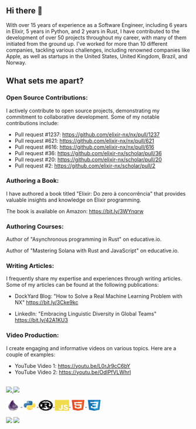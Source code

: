 ## Hi there 👋

With over 15 years of experience as a Software Engineer, including 6 years in Elixir, 5 years in Python, and 2 years in Rust, I have contributed to the development of over 50 projects throughout my career, with many of them initiated from the ground up. I've worked for more than 10 different companies, tackling various challenges, including renowned companies like Apple, as well as startups in the United States, United Kingdom, Brazil, and Norway.

## What sets me apart?

### Open Source Contributions:
I actively contribute to open source projects, demonstrating my 
commitment to collaborative development. Some of my notable contributions include:

- Pull request #1237:  https://github.com/elixir-nx/nx/pull/1237
- Pull request #621:   https://github.com/elixir-nx/nx/pull/621
- Pull request #616:   https://github.com/elixir-nx/nx/pull/616
- Pull request #36:    https://github.com/elixir-nx/scholar/pull/36
- Pull request #20:    https://github.com/elixir-nx/scholar/pull/20
- Pull request #2:     https://github.com/elixir-nx/scholar/pull/2

### Authoring a Book:
I have authored a book titled "Elixir: Do zero à concorrência" that
provides  valuable insights and knowledge on Elixir programming. 

The book is available on Amazon: 
https://bit.ly/3WYnqrw

### Authoring Courses:
Author of "Asynchronous programming in Rust" on educative.io.

Author of "Mastering Solana with Rust and JavaScript" on educative.io.

### Writing Articles:
I frequently share my expertise and experiences through writing 
articles. Some of my articles can be found at the following publications:

- DockYard Blog: "How to Solve a Real Machine Learning Problem with NX"
https://bit.ly/3Cke9kc

- LinkedIn: "Embracing Linguistic Diversity in Global Teams"
https://bit.ly/42A1KU3

### Video Production:
I create engaging and informative videos on various topics. 
Here are a couple of examples:

- YouTube Video 1: https://youtu.be/L0rJr9cC6bY
- YouTube Video 2: https://youtu.be/OdlPfVLWhrI


<div style="display: inline_block"><br>
  <a href="https://github.com/tiagodavi">
    <img height="180em" src="https://github-readme-stats.vercel.app/api?username=tiagodavi&show_icons=true&theme=gruvbox&include_all_commits=true&count_private=true"/>
    <img height="180em" src="https://github-readme-stats.vercel.app/api/top-langs/?username=tiagodavi&layout=compact&langs_count=7&hide=php&theme=gruvbox&count_private=true"/>
  </a>
</div>
  
 <div style="display: inline_block"><br>
   <a href="https://github.com/tiagodavi">
    <img align="center" alt="Tiago-Elixir" height="30" width="40" src="https://raw.githubusercontent.com/devicons/devicon/master/icons/elixir/elixir-original.svg">
    <img align="center" alt="Tiago-Python" height="30" width="40" src="https://raw.githubusercontent.com/devicons/devicon/master/icons/python/python-original.svg">
    <img align="center" alt="Tiago-Rust" height="30" width="40" src="https://raw.githubusercontent.com/devicons/devicon/master/icons/rust/rust-plain.svg">
    <img align="center" alt="Tiago-Js" height="30" width="40" src="https://raw.githubusercontent.com/devicons/devicon/master/icons/javascript/javascript-plain.svg">
    <img align="center" alt="Tiago-HTML" height="30" width="40" src="https://raw.githubusercontent.com/devicons/devicon/master/icons/html5/html5-original.svg">
    <img align="center" alt="Tiago-CSS" height="30" width="40" src="https://raw.githubusercontent.com/devicons/devicon/master/icons/css3/css3-original.svg">
    </a>
</div>

  <div style="display: inline_block"><br>
  <a href = "mailto:tiago.asp.net@gmail.com" target="_blank"><img src="https://img.shields.io/badge/-Gmail-%23333?style=for-the-badge&logo=gmail&logoColor=white" target="_blank"></a>
  <a href="https://www.linkedin.com/in/tiago-davi-br" target="_blank"><img src="https://img.shields.io/badge/-LinkedIn-%230077B5?style=for-the-badge&logo=linkedin&logoColor=white" target="_blank"></a> 
  </div>
